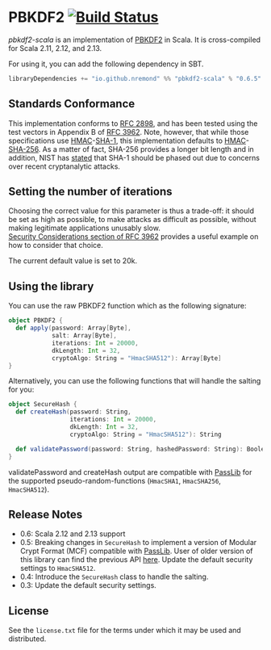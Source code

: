 # PBKDF2 [![Build Status](https://travis-ci.org/nremond/pbkdf2-scala.svg?branch=master)](https://travis-ci.org/nremond/pbkdf2-scala)

*pbkdf2-scala* is an implementation of [PBKDF2] in Scala. It is cross-compiled for Scala 2.11, 2.12, and 2.13.


For using it, you can add the following dependency in SBT.

```Scala
libraryDependencies += "io.github.nremond" %% "pbkdf2-scala" % "0.6.5"
```

## Standards Conformance

This implementation conforms to [RFC 2898][RFC-2898], and has been tested using the
test vectors in Appendix B of [RFC 3962][RFC-3962]. Note, however, that while
those specifications use [HMAC][HMAC]-[SHA-1][SHA1], this implementation
defaults to [HMAC][HMAC]-[SHA-256][SHA1]. As a matter of fact, SHA-256 provides 
a longer bit length and in addition, NIST has [stated][NIST] that SHA-1 should be phased out
due to concerns over recent cryptanalytic attacks.


## Setting the number of iterations

Choosing the correct value for this parameter is thus a trade-off: it
should be set as high as possible, to make attacks as difficult as possible,
without making legitimate applications unusably slow.  
[Security Considerations section of RFC 3962][ITERS] provides a useful example 
on how to consider that choice.

The current default value is set to 20k. 

## Using the library

You can use the raw PBKDF2 function which as the following signature:

```scala
object PBKDF2 {
  def apply(password: Array[Byte], 
            salt: Array[Byte], 
            iterations: Int = 20000, 
            dkLength: Int = 32, 
            cryptoAlgo: String = "HmacSHA512"): Array[Byte]
}
```

Alternatively, you can use the following functions that will handle the salting for you:

```scala
object SecureHash {
  def createHash(password: String,
                 iterations: Int = 20000,
                 dkLength: Int = 32,
                 cryptoAlgo: String = "HmacSHA512"): String

  def validatePassword(password: String, hashedPassword: String): Boolean
}
```

validatePassword and createHash output are compatible with [PassLib][PASS_LIB] for the supported pseudo-random-functions (`HmacSHA1`, `HmacSHA256`, `HmacSHA512`).


## Release Notes

* 0.6:
Scala 2.12 and 2.13 support
* 0.5:
Breaking changes in `SecureHash` to implement a version of Modular Crypt Format (MCF) compatible with [PassLib][PASS_LIB].
User of older version of this library can find the previous API [here](src/main/scala/io/github/nremond/legacy/SecureHash.scala).
Update the default security settings to `HmacSHA512`.
* 0.4:
Introduce the `SecureHash` class to handle the salting.
* 0.3:
Update the default security settings.

## License

See the `license.txt` file for the terms under which it may be used and distributed.





[PBKDF2]: http://en.wikipedia.org/wiki/PBKDF2 "Wikipedia: PBKDF2"
[RFC-2898]: http://tools.ietf.org/html/rfc2898 "RFC 2898"
[RFC-3962]: http://tools.ietf.org/html/rfc3962 "RFC 3962"
[SHA1]: http://en.wikipedia.org/wiki/SHA-1 "Wikipedia: SHA-1"
[HMAC]: http://tools.ietf.org/html/rfc2104 "RFC 2104"
[ITERS]: http://tools.ietf.org/html/rfc3962#page-6 "RFC 3962: Section 8"
[NIST]: http://csrc.nist.gov/groups/ST/hash/statement.html "NIST Comments on Cryptanalytic Attacks on SHA-1"
[PASS_LIB]: https://pythonhosted.org/passlib/lib/passlib.hash.pbkdf2_digest.html "PassLib"
